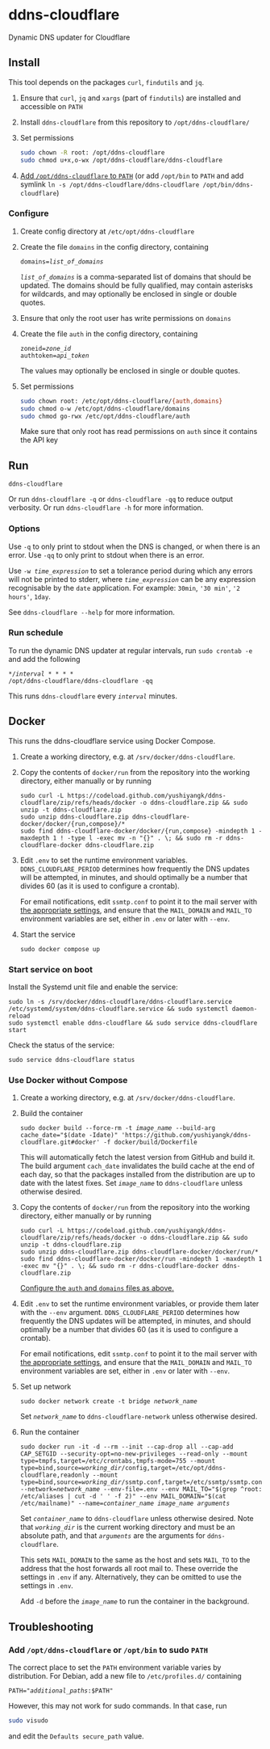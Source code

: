 # ddns-cloudflare

Dynamic DNS updater for Cloudflare

## Install

This tool depends on the packages `curl`, `findutils` and `jq`.

1. Ensure that `curl`, `jq` and `xargs` (part of `findutils`) are installed and accessible on `PATH`

2. Install `ddns-cloudflare` from this repository to `/opt/ddns-cloudflare/`

3. Set permissions

	```bash
	sudo chown -R root: /opt/ddns-cloudflare
	sudo chmod u+x,o-wx /opt/ddns-cloudflare/ddns-cloudflare
	```

4. [Add `/opt/ddns-cloudflare` to `PATH`](#add-optddns-cloudflare-or-optbin-to-sudo-path) (or add `/opt/bin` to `PATH` and add symlink `ln -s /opt/ddns-cloudflare/ddns-cloudflare /opt/bin/ddns-cloudflare`)

### Configure

1. Create config directory at `/etc/opt/ddns-cloudflare`

2. Create the file `domains` in the config directory, containing
	<code><pre>domains=<var>list_of_domains</var></pre></code>

	<code><var>list_of_domains</var></code> is a comma-separated list of domains that should be updated. The domains should be fully qualified, may contain asterisks for wildcards, and may optionally be enclosed in single or double quotes.

3. Ensure that only the root user has write permissions on `domains`

3. Create the file `auth` in the config directory, containing
	<code><pre>zoneid=<var>zone_id</var>
	authtoken=<var>api_token</var></pre></code>

	The values may optionally be enclosed in single or double quotes.

4. Set permissions

	```bash
	sudo chown root: /etc/opt/ddns-cloudflare/{auth,domains}
	sudo chmod o-w /etc/opt/ddns-cloudflare/domains
	sudo chmod go-rwx /etc/opt/ddns-cloudflare/auth
	```

	Make sure that only root has read permissions on `auth` since it contains the API key

## Run

```
ddns-cloudflare
```

Or run `ddns-cloudflare -q` or `ddns-cloudflare -qq` to reduce output verbosity. Or run `ddns-cloudflare -h` for more information.

### Options

Use `-q` to only print to stdout when the DNS is changed, or when there is an error. Use `-qq` to only print to stdout when there is an error.

Use <code>-w <var>time_expression</var></code> to set a tolerance period during which any errors will not be printed to stderr, where <code><var>time_expression</var></code> can be any expression recognisable by the `date` application. For example: `30min`, `'30 min'`, `'2 hours'`, `1day`.

See `ddns-cloudflare --help` for more information.

### Run schedule

To run the dynamic DNS updater at regular intervals, run `sudo crontab -e` and add the following
<code><pre>*/<var>interval</var> * * * * /opt/ddns-cloudflare/ddns-cloudflare -qq</pre></code>

This runs `ddns-cloudflare` every <code><var>interval</var></code> minutes.

## Docker

This runs the ddns-cloudflare service using Docker Compose.

1. Create a working directory, e.g. at `/srv/docker/ddns-cloudflare`.

2. Copy the contents of `docker/run` from the repository into the working directory, either manually or by running

	```
	sudo curl -L https://codeload.github.com/yushiyangk/ddns-cloudflare/zip/refs/heads/docker -o ddns-cloudflare.zip && sudo unzip -t ddns-cloudflare.zip
	sudo unzip ddns-cloudflare.zip ddns-cloudflare-docker/docker/{run,compose}/*
	sudo find ddns-cloudflare-docker/docker/{run,compose} -mindepth 1 -maxdepth 1 ! -type l -exec mv -n "{}" . \; && sudo rm -r ddns-cloudflare-docker ddns-cloudflare.zip
	```

3. Edit `.env` to set the runtime environment variables. `DDNS_CLOUDFLARE_PERIOD` determines how frequently the DNS updates will be attempted, in minutes, and should optimally be a number that divides 60 (as it is used to configure a crontab).

	For email notifications, edit `ssmtp.conf` to point it to the mail server with [the appropriate settings](https://wiki.archlinux.org/title/SSMTP), and ensure that the `MAIL_DOMAIN` and `MAIL_TO` environment variables are set, either in `.env` or later with `--env`.

4. Start the service

	```
	sudo docker compose up
	```

### Start service on boot

Install the Systemd unit file and enable the service:

```
sudo ln -s /srv/docker/ddns-cloudflare/ddns-cloudflare.service /etc/systemd/system/ddns-cloudflare.service && sudo systemctl daemon-reload
sudo systemctl enable ddns-cloudflare && sudo service ddns-cloudflare start
```

Check the status of the service:

```
sudo service ddns-cloudflare status
```

### Use Docker without Compose

1. Create a working directory, e.g. at `/srv/docker/ddns-cloudflare`.

2. Build the container

	<pre><code>sudo docker build --force-rm -t <var>image_name</var> --build-arg cache_date="$(date -Idate)" 'https://github.com/yushiyangk/ddns-cloudflare.git#docker' -f docker/build/Dockerfile</code></pre>

	This will automatically fetch the latest version from GitHub and build it. The build argument `cach_date` invalidates the build cache at the end of each day, so that the packages installed from the distribution are up to date with the latest fixes. Set <code><var>image_name</var></code> to `ddns-cloudflare` unless otherwise desired.

3. Copy the contents of `docker/run` from the repository into the working directory, either manually or by running

	```
	sudo curl -L https://codeload.github.com/yushiyangk/ddns-cloudflare/zip/refs/heads/docker -o ddns-cloudflare.zip && sudo unzip -t ddns-cloudflare.zip
	sudo unzip ddns-cloudflare.zip ddns-cloudflare-docker/docker/run/*
	sudo find ddns-cloudflare-docker/docker/run -mindepth 1 -maxdepth 1 -exec mv "{}" . \; && sudo rm -r ddns-cloudflare-docker ddns-cloudflare.zip
	```

	[Configure the `auth` and `domains` files as above.](#configure)

4. Edit `.env` to set the runtime environment variables, or provide them later with the `--env` argument. `DDNS_CLOUDFLARE_PERIOD` determines how frequently the DNS updates will be attempted, in minutes, and should optimally be a number that divides 60 (as it is used to configure a crontab).

	For email notifications, edit `ssmtp.conf` to point it to the mail server with [the appropriate settings](https://wiki.archlinux.org/title/SSMTP), and ensure that the `MAIL_DOMAIN` and `MAIL_TO` environment variables are set, either in `.env` or later with `--env`.

5. Set up network

	<pre><code>sudo docker network create -t bridge <var>network_name</var></code></pre>

	Set <code><var>network_name</var></code> to `ddns-cloudflare-network` unless otherwise desired.

6. Run the container

	<pre><code>sudo docker run -it -d --rm --init --cap-drop all --cap-add CAP_SETGID --security-opt=no-new-privileges --read-only --mount type=tmpfs,target=/etc/crontabs,tmpfs-mode=755 --mount type=bind,source=<var>working_dir</var>/config,target=/etc/opt/ddns-cloudflare,readonly --mount type=bind,source=<var>working_dir</var>/ssmtp.conf,target=/etc/ssmtp/ssmtp.conf,readonly --network=<var>network_name</var> --env-file=.env --env MAIL_TO="$(grep ^root: /etc/aliases | cut -d ' ' -f 2)" --env MAIL_DOMAIN="$(cat /etc/mailname)" --name=<var>container_name</var> <var>image_name</var> <var>arguments</var></code></pre>

	Set <code><var>container_name</var></code> to `ddns-cloudflare` unless otherwise desired. Note that <code><var>working_dir</var></code> is the current working directory and must be an absolute path, and that <code><var>arguments</var></code> are the arguments for `ddns-cloudflare`.

	This sets `MAIL_DOMAIN` to the same as the host and sets `MAIL_TO` to the address that the host forwards all root mail to. These override the settings in `.env` if any. Alternatively, they can be omitted to use the settings in `.env`.

	Add `-d` before the <code><var>image_name</var></code> to run the container in the background.

## Troubleshooting

### Add `/opt/ddns-cloudflare` or `/opt/bin` to sudo `PATH`

The correct place to set the `PATH` environment variable varies by distribution. For Debian, add a new file to `/etc/profiles.d/` containing

<pre><code>PATH="<var>additional_paths</var>:$PATH"</code></pre>

However, this may not work for sudo commands. In that case, run

```bash
sudo visudo
```

and edit the `Defaults secure_path` value.
